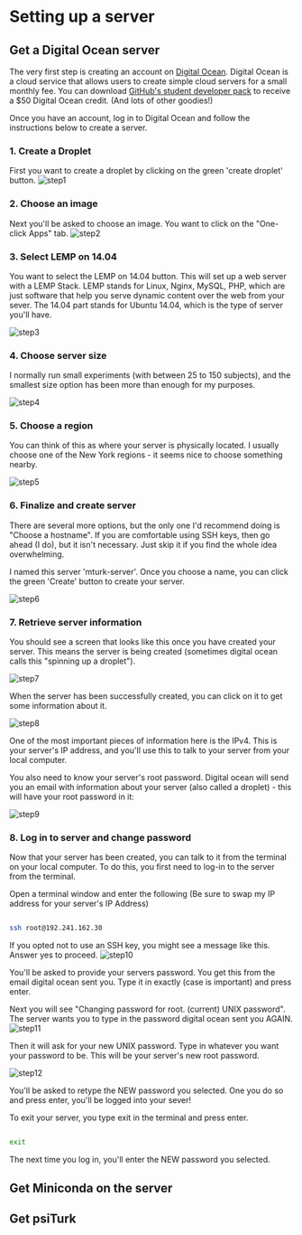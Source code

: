 # Setting up a server

## Get a Digital Ocean server

The very first step is creating an account on [Digital Ocean](https://www.digitalocean.com/).  Digital Ocean is a cloud service that allows users to create simple cloud servers for a small monthly fee. You can download [GitHub's student developer pack](https://education.github.com/pack) to receive a $50 Digital Ocean credit. (And lots of other goodies!)

Once you have an account, log in to Digital Ocean and follow the instructions below to create a server.

### 1. Create a Droplet

First you want to create a droplet by clicking on the green 'create droplet' button.
![step1](../static/images/step1-createdroplet.png)
### 2. Choose an image
Next you'll be asked to choose an image. You want to click on the "One-click Apps" tab.
![step2](../static/images/step2-chooseimage.png)

### 3. Select LEMP on 14.04
You want to select the LEMP on 14.04 button.  This will set up a web server with a LEMP Stack. LEMP stands for Linux, Nginx, MySQL, PHP, which are just software that help you serve dynamic content over the web from your sever. The 14.04 part stands for Ubuntu 14.04, which is the type of server you'll have.

![step3](../static/images/step3-oneclicklemp.png)

### 4. Choose server size
I normally run small experiments (with between 25 to 150 subjects), and the smallest size option has been more than enough for my purposes.

![step4](../static/images/step4-choosesize.png)

### 5. Choose a region
You can think of this as where your server is physically located. I usually choose one of the New York regions - it seems nice to choose something nearby.

![step5](../static/images/step5-chooseregion.png)

### 6. Finalize and create server
There are several more options, but the only one I'd recommend doing is "Choose a hostname".  If you are comfortable using SSH keys, then go ahead (I do), but it isn't necessary.  Just skip it if you find the whole idea overwhelming.

I named this server 'mturk-server'. Once you choose a name, you can click the green 'Create' button to create your server.

![step6](../static/images/step6-finalizeandcreate.png)

### 7. Retrieve server information
You should see a screen that looks like this once you have created your server.  This means the server is being created (sometimes digital ocean calls this "spinning up a droplet").

![step7](../static/images/step7-dropletspinningup.png)

When the server has been successfully created, you can click on it to get some information about it.

![step8](../static/images/step8-servercreated.png)

One of the most important pieces of information here is the IPv4.  This is your server's IP address, and you'll use this to talk to your server from your local computer.

You also need to know your server's root password.  Digital ocean will send you an email with information about your server (also called a droplet) - this will have your root password in it:

![step9](../static/images/step9-checkemailpassword.png)

### 8. Log in to server and change password
Now that your server has been created, you can talk to it from the terminal on your local computer. To do this, you first need to log-in to the server from the terminal.

Open a terminal window and enter the following (Be sure to swap my IP address for your server's IP Address)
```bash

ssh root@192.241.162.30

```

If you opted not to use an SSH key, you might see a message like this.  Answer yes to proceed.
![step10](../static/images/step10-connecttoserver.png)

You'll be asked to provide your servers password.  You get this from the email digital ocean sent you. Type it in exactly (case is important) and press enter.  

Next you will see "Changing password for root. (current) UNIX password".  The server wants you to type in the password digital ocean sent you AGAIN.  
![step11](../static/images/step11-changepassword.png)

Then it will ask for your new UNIX password.  Type in whatever you want your password to be.  This will be your server's new root password.

![step12](../static/images/step12-completepasswordchange.png)

You'll be asked to retype the NEW password you selected. One you do so and press enter, you'll be logged into your sever!

To exit your server, you type exit in the terminal and press enter.
```bash

exit

```  

The next time you log in, you'll enter the NEW password you selected.


## Get Miniconda on the server

## Get psiTurk
